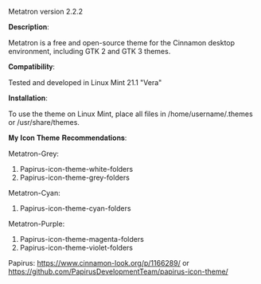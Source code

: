 Metatron version 2.2.2

𝐃𝐞𝐬𝐜𝐫𝐢𝐩𝐭𝐢𝐨𝐧:

Metatron is a free and open-source theme for the Cinnamon desktop environment, including GTK 2 and GTK 3 themes.

𝐂𝐨𝐦𝐩𝐚𝐭𝐢𝐛𝐢𝐥𝐢𝐭𝐲:

Tested and developed in Linux Mint 21.1 "Vera"

𝐈𝐧𝐬𝐭𝐚𝐥𝐥𝐚𝐭𝐢𝐨𝐧:

To use the theme on Linux Mint, place all files in /home/username/.themes or /usr/share/themes.


𝐌𝐲 𝐈𝐜𝐨𝐧 𝐓𝐡𝐞𝐦𝐞 𝐑𝐞𝐜𝐨𝐦𝐦𝐞𝐧𝐝𝐚𝐭𝐢𝐨𝐧𝐬:

Metatron-Grey:
1. Papirus-icon-theme-white-folders
2. Papirus-icon-theme-grey-folders

Metatron-Cyan:
1. Papirus-icon-theme-cyan-folders

Metatron-Purple:
1. Papirus-icon-theme-magenta-folders
2. Papirus-icon-theme-violet-folders

Papirus: 
https://www.cinnamon-look.org/p/1166289/ or https://github.com/PapirusDevelopmentTeam/papirus-icon-theme/
